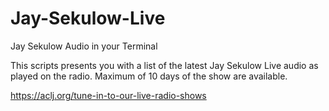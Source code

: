 # Jay-Sekulow-Live
Jay Sekulow Audio in your Terminal

This scripts presents you with a list of the latest Jay Sekulow Live audio as played on the radio.
Maximum of 10 days of the show are available.

https://aclj.org/tune-in-to-our-live-radio-shows


